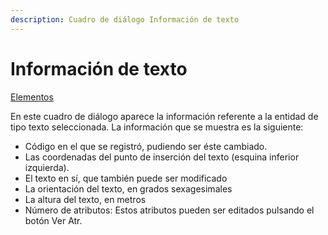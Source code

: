```yaml
---
description: Cuadro de diálogo Información de texto
---
```


# Información de texto

[Elementos](../../fichas-de-herramientas/untitled-248/untitled-230.md)

En este cuadro de diálogo aparece la información referente a la entidad de tipo texto seleccionada. La información que se muestra es la siguiente:

* Código en el que se registró, pudiendo ser éste cambiado.
* Las coordenadas del punto de inserción del texto \(esquina inferior izquierda\).
* El texto en sí, que también puede ser modificado
* La orientación del texto, en grados sexagesimales
* La altura del texto, en metros
* Número de atributos: Estos atributos pueden ser editados pulsando el botón Ver Atr.

